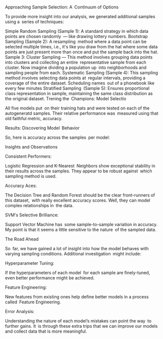 Approaching Sample Selection: A Continuum of Options

To provide more insight into our analysis, we generated additional samples using a series of techniques:

Simple Random Sampling (Sample 1): A standard strategy in which data points are chosen randomly — like drawing lottery numbers. Bootstrap Sampling (Sample 2): A resampling method where a data point can be selected multiple times, i.e., it's like you draw from the hat where some data points are just present more than once and put the sample back into the hat. Sample 3: Cluster Sampling — This method involves grouping data points into clusters and collecting an entire representative sample from each cluster. Now imagine dividing a population up into neighborhoods and sampling people from each. Systematic Sampling (Sample 4): This sampling method involves selecting data points at regular intervals, providing a coverage of the entire dataset. Scheduling names out of a phonebook like every few minutes Stratified Sampling (Sample 5): Ensures proportional class representation in sample, maintaining the same class distribution as the original dataset. Тrening the Champions: Model Selectio

All five models put on their training hats and were tested on each of the autogeneratd samples. Their relative performance was measured using that old faithful metric, accuracy.

Results: Discovering Model Behavior

So, here is accuracy across the samples per model:

Insights and Observations

Consistent Performers:

Logistic Regression and K-Nearest Neighbors show exceptional stability in their results across the samples. They appear to be robust against which sampling method is used.

Accuracy Aces:

The Decision Tree and Random Forest should be the clear front-runners of this dataset, with really excellent accuracy scores. Well, they can model complex relationships in the data.

SVM's Selective Brilliance:

Support Vector Machine has some sample-to-sample variation in accuracy. My point is that it seems a little sensitive to the nature of the sampled data.

The Road Ahead

So far, we have gained a lot of insight into how the model behaves with varying sampling conditions. Additional investigation might include:

Hyperparameter Tuning:

If the hyperparameters of each model for each sample are finely-tuned, even better performance might be achieved.

Feature Engineering:

New features from existing ones help define better models in a process called Feature Engineering.

Error Analysis:

Understanding the nature of each model’s mistakes can point the way to further gains. It is through these extra trips that we can improve our models and collect data that is more meaningful.
